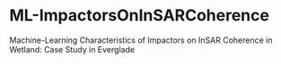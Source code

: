 # ML-ImpactorsOnInSARCoherence
Machine-Learning Characteristics of Impactors on InSAR Coherence in Wetland: Case Study in Everglade
